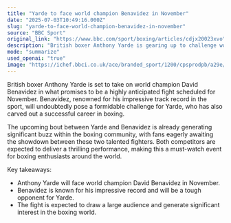 ```yaml
---
title: "Yarde to face world champion Benavidez in November"
date: "2025-07-03T10:49:16.000Z"
slug: "yarde-to-face-world-champion-benavidez-in-november"
source: "BBC Sport"
original_link: "https://www.bbc.com/sport/boxing/articles/cdjx20023xvo"
description: "British boxer Anthony Yarde is gearing up to challenge world champion David Benavidez in an anticipated fight scheduled for November. Benavidez, a formidable figure in the sport, will present a tough test for Yarde, who has also seen success in boxing. The upcoming bout has sparked excitement within the boxing community, with fans eagerly anticipating the showdown between these two skilled fighters, making it a must-watch event for boxing enthusiasts worldwide."
mode: "summarize"
used_openai: "true"
image: "https://ichef.bbci.co.uk/ace/branded_sport/1200/cpsprodpb/a29e/live/7fef24d0-57ed-11f0-972f-6b9fb11f4e82.jpg"
---
```


British boxer Anthony Yarde is set to take on world champion David Benavidez in what promises to be a highly anticipated fight scheduled for November. Benavidez, renowned for his impressive track record in the sport, will undoubtedly pose a formidable challenge for Yarde, who has also carved out a successful career in boxing.

The upcoming bout between Yarde and Benavidez is already generating significant buzz within the boxing community, with fans eagerly awaiting the showdown between these two talented fighters. Both competitors are expected to deliver a thrilling performance, making this a must-watch event for boxing enthusiasts around the world.

Key takeaways:
- Anthony Yarde will face world champion David Benavidez in November.
- Benavidez is known for his impressive record and will be a tough opponent for Yarde.
- The fight is expected to draw a large audience and generate significant interest in the boxing world.
